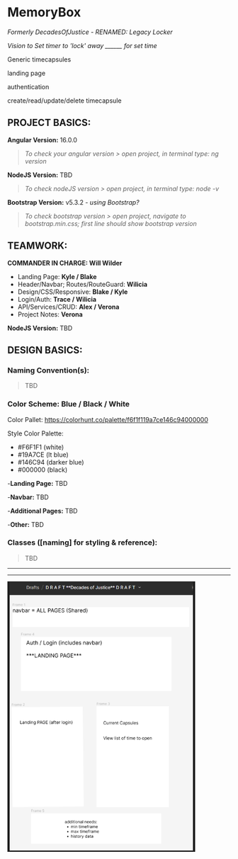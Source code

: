 # MemoryBox

*Formerly DecadesOfJustice - RENAMED:  Legacy Locker*

*Vision to Set timer to 'lock' away ______ for set time*
 

 Generic timecapsules

 landing page

 authentication

 create/read/update/delete timecapsule


## PROJECT BASICS:
**Angular Version:** 16.0.0
  > *To check your angular version > open project, in terminal type: ng version*

**NodeJS Version:**  TBD
  > *To check nodeJS version > open project, in terminal type: node -v*

**Bootstrap Version:** v5.3.2 - *using Bootstrap?*
  > *To check bootstrap version > open project, navigate to bootstrap.min.css; first line should show bootstrap version*

## TEAMWORK:

**COMMANDER IN CHARGE:  Will Wilder**

 - Landing Page:  **Kyle / Blake**
 - Header/Navbar; Routes/RouteGuard: **Wilicia**
 - Design/CSS/Responsive:  **Blake / Kyle**
 - Login/Auth:  **Trace / Wilicia**
 - API/Services/CRUD:   **Alex / Verona**
 - Project Notes:  **Verona**



**NodeJS Version:** TBD

## DESIGN BASICS:

### Naming Convention(s):
 >  TBD



### Color Scheme:  **Blue / Black / White**

Color Pallet: https://colorhunt.co/palette/f6f1f119a7ce146c94000000

Style Color Palette: 
  - #F6F1F1 (white)
  - #19A7CE (lt blue)
  - #146C94 (darker blue)
  - #000000 (black)

  -**Landing Page:** TBD

  -**Navbar:**  TBD

  -**Additional Pages:**  TBD

  -**Other:**  TBD




### Classes ([naming] for styling & reference):
 >  TBD



__________________________________________________________

---

![Alt text](image.png)
